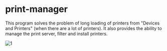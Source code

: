 # print-manager
This program solves the problem of long loading of printers from "Devices and Printers" (when there are a lot of printers). It also provides the ability to manage the print server, filter and install printers.

![1](https://user-images.githubusercontent.com/110179244/204719927-42d585fd-26f4-4eaa-b04b-63c087da3f54.JPG)
